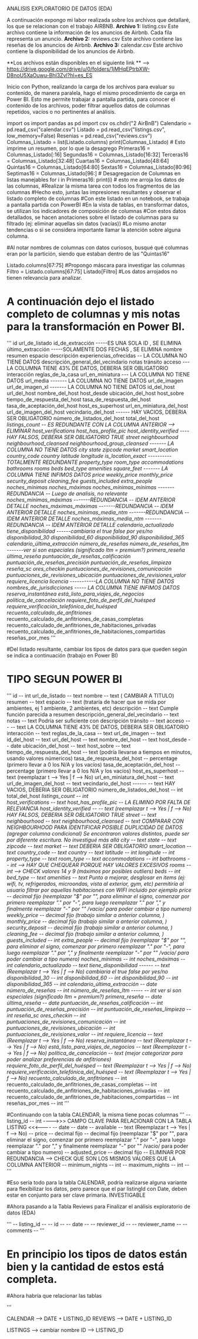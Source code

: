 ANALISIS EXPLORATORIO DE DATOS (EDA) 

A continuación expongo mi labor realizada sobre los archivos que detallaré, los que se relacionan con el trabajo AIRBNB.
**Archivo 1:** listing.csv
Este archivo contiene la información de los anuncios de Airbnb. Cada fila representa un anuncio.
**Archivo 2:** reviews.csv
Este archivo contiene las reseñas de los anuncios de Airbnb. 
**Archivo 3:** calendar.csv
Este archivo contiene la disponibilidad de los anuncios de Airbnb. 


**Los archivos están disponibles en el siguiente link ** --> https://drive.google.com/drive/u/0/folders/1jMHqEPtrbXW-D8noU5XaOuwu-Bhl3Zvl?hl=es_ES

Inicio con Python, realizando la carga de los archivos para evaluar su contenido, de manera paralela, hago el mismo procedimiento de carga en Power BI.
Esto me permite trabajar a pantalla partida, para conocer el contenido de los archivos, poder filtrar aquellos datos de columnas repetidos, vacíos o no pertinentes al análisis.

import os
import pandas as pd
import csv
os.chdir("2 AirBnB")
Calendario = pd.read_csv("calendar.csv")
Listado = pd.read_csv("listings.csv", low_memory=False)
Resenias = pd.read_csv("reviews.csv")
Columnas_Listado = list(Listado.columns)
print(Columnas_Listado) # Esto imprime un resumen, por lo que la desagrego
Primeras16 = Columnas_Listado[:16]
Segundas16 = Columnas_Listado[16:32]
Terceras16 = Columnas_Listado[32:48]
Cuartas16 = Columnas_Listado[48:64]
Quintas16 = Columnas_Listado[64:80]
Sextas16 = Columnas_Listado[80:96]
Septimas16 = Columnas_Listado[96:]  # Desagregacion de Columnas en listas manejables
for i in Primeras16:
    print(i)  # esto me arroja los datos de las columnas, 
#Realizar la misma tarea con todos los fragmentos de las columnas
#Hecho esto, juntas las impresiones resultantes y observar el listado completo de columnas
#Con este listado en un notebook, se trabaja a pantalla partida con PowerBI 
#En la vista de tablas, en transformar datos, se utilizan los indicadores de composición de columnas
#Con estos datos detallados, se hacen anotaciones sobre el listado de columnas para su filtrado (ej: eliminar aquellas sin datos (vacías))
#Lo mismo anotar tendencias o si se considera importante llamar la atención sobre alguna columna.

#Al notar nombres de columnas con datos curiosos, busqué qué columnas eran por la partición, siendo que estaban dentro de las "Quintas16"

Listado.columns[67:75] #Propongo máscara para investigar las columnas
Filtro = Listado.columns[67:75]
Listado[Filtro] #Los datos arrojados no tienen relevancia para analizar.
# A continuación dejo el listado completo de columnas y mis notas para la transformación en Power BI.

'''
id
url_de_listado
id_de_extracción -----ES UNA SOLA ID , SE ELIMINA
último_extracción -----SOLAMENTE DOS FECHAS , SE ELIMINA
nombre
resumen
espacio
descripción
experiencias_ofrecidas  -- LA COLUMNA NO TIENE DATOS
descripción_general_del_vecindario
notas
tránsito
acceso  --- LA COLUMNA TIENE 43% DE DATOS, DEBERIA SER OBLIGATORIO
interacción
reglas_de_la_casa
url_en_miniatura --- LA COLUMNA NO TIENE DATOS 
url_media ------- LA COLUMNA NO TIENE DATOS
url_de_imagen
url_de_imagen_xl  ------- LA COLUMNA NO TIENE DATOS
id_del_host
url_del_host
nombre_del_host
host_desde
ubicación_del_host
host_sobre
tiempo_de_respuesta_del_host
tasa_de_respuesta_del_host
tasa_de_aceptación_del_host
host_es_superhost
url_en_miniatura_del_host
url_de_imagen_del_host
vecindario_del_host ------ HAY VACIOS, DEBERIA SER OBLIGATORIO
número_de_listados_del_host
total_del_host _listings_count  -- ES REDUNDANTE CON LA COLUMNA ANTERIOR --> ELIMINAR
host_verifications
host_has_profile_pic
host_identity_verified  ---- HAY FALSOS, DEBERIA SER OBLIGATORIO TRUE
street
neighbourhood
neighbourhood_cleansed
neighbourhood_group_cleansed ------- LA COLUMNA NO TIENE DATOS
city
state
zipcode
market
smart_location
country_code
country
latitude
longitude
is_location_exact ---------- TOTALMENTE REDUNDANTE
property_type
room_type
accommodations
bathrooms
rooms
beds
bed_type
amenities
square_feet ------- LA COLUMNA TIENE INFIMOS DATOS
price
weekly_price
monthly_price 
security_deposit
cleaning_fee
guests_included
extra_people
noches_mínimas
noches_máximas
noches_mínimas_mínimas -------REDUNDANCIA -- Luego de analisis, no relevante
noches_mínimas_máximas -------REDUNDANCIA  -- IDEM ANTERIOR DETALLE
noches_máximas_máximas  -------REDUNDANCIA -- IDEM ANTERIOR DETALLE
noches_mínimas_media_ntm -------REDUNDANCIA -- IDEM ANTERIOR DETALLE
noches_máximas_media_ntm -------REDUNDANCIA -- IDEM ANTERIOR DETALLE
calendario_actualizado
tiene_disponibilidad ------cambiaria el true false por yes/no
disponibilidad_30
disponibilidad_60
disponibilidad_90
disponibilidad_365
calendario_última_extracción
número_de_reseñas
número_de_reseñas_ltm -------ver si son especiales (significado ltm = premium?)
primera_reseña  
última_reseña 
puntuación_de_reseñas_calificación
puntuación_de_reseñas_precisión
puntuación_de_reseñas_limpieza
reseña_sc ores_checkin
puntuaciones_de_revisiones_comunicación
puntuaciones_de_revisiones_ubicación
puntuaciones_de_revisiones_valor
requiere_licencia
licencia         -----------LA COLUMNA NO TIENE DATOS
nombres_de_jurisdicciones ----- LA COLUMNA TIENE INFIMOS DATOS
reserva_instantánea
está_listo_para_viajes_de_negocios
política_de_cancelación
requiere_foto_de_perfil_del_huésped
requiere_verificación_telefónica_del_huésped
recuento_calculado_de_anfitriones_
recuento_calculado_de_anfitriones_de_casas_completas
recuento_calculado_de_anfitriones_de_habitaciones_privadas
recuento_calculado_de_anfitriones_de_habitaciones_compartidas
reseñas_por_mes '''


#Del listado resultante, cambiar los tipos de datos para que queden según se indica a continuación (trabajo en Power BI)
# TIPO SEGUN POWER BI
'''
id                              -- int
url_de_listado                  -- text
nombre                          -- text ( CAMBIAR A TITULO)
resumen                         -- text
espacio                         -- text (trataría de hacer que se mida por ambientes, ej 1 ambiente, 2 ambientes, etc)
descripción                     -- text          Cumple función parecida a resumen
descripción_general_del_vecindario  -- text
notas                               -- text      Podría ser suficiente con descripción
tránsito                            -- text
acceso  ---                         -- text       LA COLUMNA TIENE 43% DE DATOS, DEBERIA SER OBLIGATORIO
interacción                     -- text
reglas_de_la_casa               -- text
url_de_imagen                   -- text
id_del_host                     -- text
url_del_host                    -- text
nombre_del_host                 -- text
host_desde                      -- date
ubicación_del_host              -- text
host_sobre                      -- text
tiempo_de_respuesta_del_host    -- text (podría llevarse a tiempos en minutos, usando valores númericos)
tasa_de_respuesta_del_host      -- percentage (primero llevar a 0 los N/A y los vacíos)
tasa_de_aceptación_del_host     -- percentage (primero llevar a 0 los N/A y los vacíos)
host_es_superhost               -- text (reemplazar t --> Yes | f --> No)
url_en_miniatura_del_host       -- text
url_de_imagen_del_host          -- text
vecindario_del_host ------      -- text             HAY VACIOS, DEBERIA SER OBLIGATORIO
número_de_listados_del_host     -- int
total_del_host _listings_count  -- int  
host_verifications              -- text
host_has_profile_pic            -- LA ELIMINO POR FALTA DE RELEVANCIA
host_identity_verified  --      -- text (reemplazar t --> Yes | f --> No)                HAY FALSOS, DEBERIA SER OBLIGATORIO TRUE
street                          -- text
neighbourhood                   -- text
neighbourhood_cleansed          -- text  COMPARAR CON NEIGHBOURHOOD PARA IDENTIFICAR POSIBLE DUPLICIDAD DE DATOS (agregar columna condicional) Se encontraron valores distintos, puede ser por diferente escritura. No investigué más allá
city                            -- text
state                           -- text
zipcode                         -- text 
market                          -- text  DEBERIA SER OBLIGATORIO
smart_location                  -- text
country_code                    -- text
country                         -- text
latitude                        -- int
longitude                       -- int
property_type                   -- text
room_type                       -- text
accommodations                  -- int
bathrooms                       -- int --> HAY QUE CHEQUEAR PORQUE HAY VALORES EXCESIVOS
rooms                           -- int --> CHECK valores 14 y 9 (máximos por posibles outliers)
beds                            -- int
bed_type                        -- text
amenities                       -- text    Punto a mejorar, desglosar en items (ej: wifi, tv, refrigerados, microondas, vista al exterior, gym, etc) permitiría al usuario filtrar por aquellas habitaciones con WIFI incluido por ejemplo
price                           -- decimal fijo (reemplazar "$" por "", para eliminar el signo, comenzar por primero reemplazar "." por "-", para luego reemplazar "." por "," y finalmente reemplazar "-" por "" /vacio/ para poder cambiar a tipo numero)
weekly_price                    -- decimal fijo (trabajo similar a anterior columna, ) 
monthly_price                   -- decimal fijo (trabajo similar a anterior columna, )
security_deposit                -- decimal fijo (trabajo similar a anterior columna, )
cleaning_fee                    -- decimal fijo (trabajo similar a anterior columna, )
guests_included                 -- int
extra_people                    -- decimal fijo (reemplazar "$" por "", para eliminar el signo, comenzar por primero reemplazar "." por "-", para luego reemplazar "." por "," y finalmente reemplazar "-" por "" /vacio/ para poder cambiar a tipo numero)
noches_mínimas                  -- int
noches_máximas                  -- int
calendario_actualizado          -- text
tiene_disponibilidad ------     -- text (Reemplazar t --> Yes | f --> No)            cambiaria el true false por yes/no
disponibilidad_30               -- int
disponibilidad_60               -- int
disponibilidad_90               -- int
disponibilidad_365              -- int
calendario_última_extracción    -- date
número_de_reseñas               -- int
número_de_reseñas_ltm -----     -- int               ver si son especiales (significado ltm = premium?)
primera_reseña                  -- date
última_reseña                   -- date
puntuación_de_reseñas_calificación      --  int
puntuación_de_reseñas_precisión         --  int
puntuación_de_reseñas_limpieza          --  int
reseña_sc ores_checkin                  --  int
puntuaciones_de_revisiones_comunicación --  int
puntuaciones_de_revisiones_ubicación    --  int
puntuaciones_de_revisiones_valor        --  int
requiere_licencia                       --  text (Reemplazar t --> Yes | f --> No) 
reserva_instantánea                     --  text (Reemplazar t --> Yes | f --> No) 
está_listo_para_viajes_de_negocios      --  text (Reemplazar t --> Yes | f --> No) 
política_de_cancelación                 --  text (mejor categorizar para poder analizar preferencias de anfitriones)
requiere_foto_de_perfil_del_huésped     --  text (Reemplazar t --> Yes | f --> No)   
requiere_verificación_telefónica_del_huésped                    --  text (Reemplazar t --> Yes | f --> No) 
recuento_calculado_de_anfitriones_                              --  int
recuento_calculado_de_anfitriones_de_casas_completas            --  int
recuento_calculado_de_anfitriones_de_habitaciones_privadas      --  int
recuento_calculado_de_anfitriones_de_habitaciones_compartidas   --  int
reseñas_por_mes                                                 --  int
'''



#Continuando con la tabla CALENDAR, la misma tiene pocas columnas 
'''
 -- listing_id       -- int  ---->>> CAMPO CLAVE PARA RELACIONAR CON LA TABLA LISTING <<<----
 -- date             -- date
 -- available        -- text (Reemplazar t --> Yes | f --> No)
 -- price            -- decimal fijo  -- decimal fijo (reemplazar "$" por "", para eliminar el signo, comenzar por primero reemplazar "." por "-", para luego reemplazar "." por "," y finalmente reemplazar "-" por "" /vacio/ para poder cambiar a tipo numero) 
 -- adjusted_price   -- decimal fijo  --  ELIMINAR POR REDUNDANCIA --> CHECK QUE  SON LOS MISMOS VALORES QUE LA COLUMNA ANTERIOR
 -- minimum_nights   -- int
 -- maximum_nights   -- int  -- 
'''

#Eso seria todo para la tabla CALENDAR, podría realizarse alguna variante para flexibilizar los datos, pero parece que el par listingId con Date, deben estar en conjunto para ser clave primaria. INVESTIGABLE


#Ahora pasando a la Tabla Reviews para Finalizar el análisis exploratorio de datos (EDA)

'''
-- listing_id    --
-- id            --
-- date          --
-- reviewer_id   --
-- reviewer_name --
-- comments      --
'''

# En principio los tipos de datos están bien y la cantidad de estos está completa.


#Ahora habría que relacionar las tablas

'''

CALENDAR --> DATE + LISTING_ID
REVIEWS --> DATE + LISTING_ID

LISTINGS -->  cambiar nombre ID --> LISTING_ID
